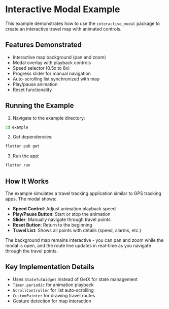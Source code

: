 # Interactive Modal Example

This example demonstrates how to use the `interactive_modal` package to create an interactive travel map with animated controls.

## Features Demonstrated

- Interactive map background (pan and zoom)
- Modal overlay with playback controls
- Speed selector (0.5x to 8x)
- Progress slider for manual navigation
- Auto-scrolling list synchronized with map
- Play/pause animation
- Reset functionality

## Running the Example

1. Navigate to the example directory:
```bash
cd example
```

2. Get dependencies:
```bash
flutter pub get
```

3. Run the app:
```bash
flutter run
```

## How It Works

The example simulates a travel tracking application similar to GPS tracking apps. The modal shows:

- **Speed Control**: Adjust animation playback speed
- **Play/Pause Button**: Start or stop the animation
- **Slider**: Manually navigate through travel points
- **Reset Button**: Return to the beginning
- **Travel List**: Shows all points with details (speed, alarms, etc.)

The background map remains interactive - you can pan and zoom while the modal is open, and the route line updates in real-time as you navigate through the travel points.

## Key Implementation Details

- Uses `StatefulWidget` instead of GetX for state management
- `Timer.periodic` for animation playback
- `ScrollController` for list auto-scrolling
- `CustomPainter` for drawing travel routes
- Gesture detection for map interaction
